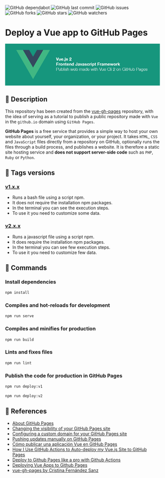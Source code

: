 ![GitHub dependabot](https://img.shields.io/badge/dependabot-enabled-025e8c?logo=Dependabot)
![GitHub last commit](https://img.shields.io/github/last-commit/beatrizsmerino/vue-gh-pages)
![GitHub issues](https://img.shields.io/github/issues/beatrizsmerino/vue-gh-pages)
![GitHub forks](https://img.shields.io/github/forks/beatrizsmerino/vue-gh-pages)
![GitHub stars](https://img.shields.io/github/stars/beatrizsmerino/vue-gh-pages)
![GitHub watchers](https://img.shields.io/github/watchers/beatrizsmerino/vue-gh-pages)

# Deploy a Vue app to GitHub Pages

![Deploy Vue app](./README/images/vue-gh-pages.jpg)

## 🎯 Description

This repository has been created from the [vue-gh-pages](https://github.com/cristinafsanz/vue-gh-pages) repository, with the idea of serving as a tutorial to publish a public repository made with `Vue` in the `github.io` domain using `GitHub Pages`.

**GitHub Pages** is a free service that provides a simple way to host your own website about yourself, your organization, or your project. It takes `HTML`, `CSS` and `JavaScript` files directly from a repository on GitHub, optionally runs the files through a build process, and publishes a website. It is therefore a static site hosting service and **does not support server-side code** such as `PHP`, `Ruby` or `Python`.

## 🔖 Tags versions

### [v1.x.x](./README-v1.md)

- Runs a bash file using a script npm.
- It does not require the installation npm packages.
- In the terminal you can see the execution steps.
- To use it you need to customize some data.

### [v2.x.x](./README-v1.md)

- Runs a javascript file using a script npm.
- It does require the installation npm packages.
- In the terminal you can see few execution steps.
- To use it you need to customize few data.

## 🚀 Commands

### Install dependencies

```bash
npm install
```

### Compiles and hot-reloads for development

```bash
npm run serve
```

### Compiles and minifies for production

```bash
npm run build
```

### Lints and fixes files

```bash
npm run lint
```

### Publish the code for production in GitHub Pages

```bash
npm run deploy:v1
```

```bash
npm run deploy:v2
```

## 🔗 References

- [About GitHub Pages](https://docs.github.com/en/pages/getting-started-with-github-pages/about-github-pages)
- [Changing the visibility of your GitHub Pages site](https://docs.github.com/en/pages/getting-started-with-github-pages/changing-the-visibility-of-your-github-pages-site)
- [Configuring a custom domain for your GitHub Pages site](https://docs.github.com/en/articles/using-a-custom-domain-with-github-pages)
- [Pushing updates manually on GitHub Pages](https://cli.vuejs.org/guide/deployment.html#github-pages)
- [Cómo publicar una aplicación Vue en GitHub Pages](https://www.neoguias.com/como-publicar-aplicacion-vue-github-pages/)
- [How I Use GitHub Actions to Auto-deploy my Vue.js Site to GitHub Pages](https://dev.to/juniordevforlife/how-i-use-github-actions-to-auto-deploy-my-vue-js-site-to-github-pages-49bf)
- [Deploy to Github Pages like a pro with Github Actions](https://dev.to/rolanddoda/deploy-to-github-pages-like-a-pro-with-github-actions-4hdg#create-a-github-action-to-automate-deployment)
- [Deploying Vue Apps to Github Pages](https://medium.com/swlh/deploy-vue-app-to-github-pages-2ada48d7397e)
- [vue-gh-pages by Cristina Fernández Sanz](https://github.com/cristinafsanz/vue-gh-pages)
